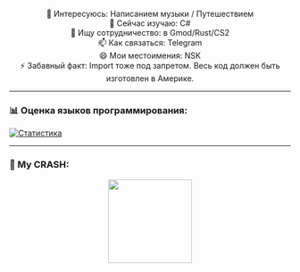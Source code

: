<p align="center">
  👀 Интересуюсь: Написанием музыки / Путешествием <br>
  🌱 Сейчас изучаю: C# <br>
  💞️ Ищу сотрудничество: в Gmod/Rust/CS2 <br>
  📫 Как связаться: Telegram <br>
  😄 Мои местоимения: NSK <br>
  ⚡ Забавный факт: Import тоже под запретом. Весь код должен быть изготовлен в Америке. <br>
</p>

---

### 📊 Оценка языков программирования:
[![Статистика](https://github-readme-stats.vercel.app/api/top-langs/?username=enotking&langs_count=5&layout=compact&theme=radical)](https://github.com/anuraghazra/github-readme-stats)

---

### 🦝 My CRASH:
<p align="center">
  <img src="https://encrypted-tbn0.gstatic.com/images?q=tbn:ANd9GcRDRkiqXEWClOPCHvKGmnSHBMcIBCebf0N1dg&s" width="150">
</p>

